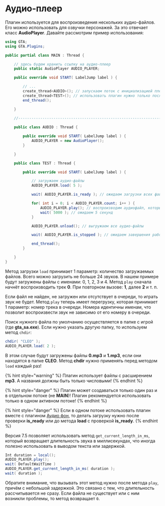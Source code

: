 # Аудио-плеер

Плагин используется для воспроизведения нескольких аудио-файлов. Его можно использовать для озвучки персонажей. За это отвечает класс **AudioPlayer**. Давайте рассмотрим пример использования:

```csharp
using GTA;
using GTA.Plugins;

public partial class MAIN : Thread {

    // здесь будем хранить ссылку на аудио-плеер
    public static AudioPlayer AUDIO_PLAYER; 

    public override void START( LabelJump label ) {

        // ...
        create_thread<AUDIO>(); // запускаем поток с инициализацией плеера
        create_thread<TEST>(); // использовать плагин нужно только после инициализации!
        end_thread();

    }

    //----------------------------------------------------------------------------------------------------
	
    public class AUDIO : Thread {

        public override void START( LabelJump label ) {
            AUDIO_PLAYER = new AudioPlayer();
        }

    }

    public class TEST : Thread {

        public override void START( LabelJump label ) {

            // загружаем аудио-файлы
            AUDIO_PLAYER.load( 5 );

            wait( AUDIO_PLAYER.is_ready ); // ожидаем загрузки всех файлов

            for( int i = 0; i < AUDIO_PLAYER.count; i++ ) {
                AUDIO_PLAYER.play(); // воспроизводим аудиофайл, который сейчас в очереди
                wait( 5000 ); // ожидаем 5 секунд
            }

            AUDIO_PLAYER.unload(); // выгружаем все аудио-файлы

            wait( AUDIO_PLAYER.is_stopped ); // ожидаем завершения работы

            end_thread();
        }

    }
}
```

Метод загрузки `load` принимает 1 параметр: количество загружаемых файлов. Всего можно загрузить не больше 24 звуков. В нашем примере будут загружены файлы с именами: 0, 1, 2, 3 и 4. Метод `play` сначала начнёт воспроизводить трек **0**. При повторном вызове: **1**, далее **2** и т. п.

Если файл не найден, не загружен или отсутствует в очереди, то играть звук не будет. Метод `play` теперь имеет перегрузку, которая принимает 1 параметр: номер трека в очереди. Номера идентичны именам, что позволит воспроизвести звук не зависимо от его номеру в очереди.

Поиск нужного файла по умолчанию осуществляется в папке с игрой (где **gta\_sa.exe**). Если нужно указать другую папку, то используем метод `chdir`:

```csharp
chdir( "CLEO" );
AUDIO_PLAYER.load( 2 );
```

В этом случае будут загружены файлы **0.mp3** и **1.mp3**, если они находятся в папке **CLEO**. Метод **chdir** нужно применять перед методом `load` каждый раз!&#x20;

{% hint style="warning" %}
Плагин использует файлы с расширением **mp3**. А названия должны быть только числовыми!
{% endhint %}

{% hint style="danger" %}
Плагин может создаваться только один раз и в отдельном потоке (не **MAIN**)! Плагин рекомендуется использовать только в одном активном потоке!
{% endhint %}

{% hint style="danger" %}
Если в одном потоке использовать плагин вместе с плагином [Аудио фон](plugin\_audio\_background.md), то делать загрузку нужно после проверки **is\_ready** или до метода **load** с проверкой **is\_ready**.
{% endhint %}

Версия 7.5 позволяет использовать метод `get_current_length_in_ms`, который возвращает длительность звука в миллисекундах, что иногда полезно использовать в выводом текста или задержкой.

```csharp
Int duration = local();
AUDIO_PLAYER.play();
wait( DefaultWaitTime )
AUDIO_PLAYER.get_current_length_in_ms( duration );
wait( duration );
```

Обратите внимание, что вызывать этот метод нужно после метода `play`, причём с небольшой задержкой. Это связано с тем, что длительность рассчитывается не сразу. Если файла не существует или с ним возникли проблемы, то метод возвращает `0`.
